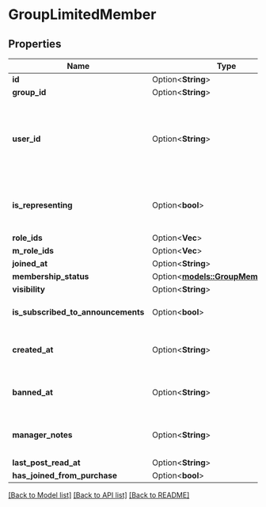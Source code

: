 # GroupLimitedMember

## Properties

Name | Type | Description | Notes
------------ | ------------- | ------------- | -------------
**id** | Option<**String**> |  | [optional]
**group_id** | Option<**String**> |  | [optional]
**user_id** | Option<**String**> | A users unique ID, usually in the form of `usr_c1644b5b-3ca4-45b4-97c6-a2a0de70d469`. Legacy players can have old IDs in the form of `8JoV9XEdpo`. The ID can never be changed. | [optional]
**is_representing** | Option<**bool**> | Whether the user is representing the group. This makes the group show up above the name tag in-game. | [optional][default to false]
**role_ids** | Option<**Vec<String>**> |  | [optional]
**m_role_ids** | Option<**Vec<String>**> |  | [optional]
**joined_at** | Option<**String**> |  | [optional]
**membership_status** | Option<[**models::GroupMemberStatus**](GroupMemberStatus.md)> |  | [optional]
**visibility** | Option<**String**> |  | [optional]
**is_subscribed_to_announcements** | Option<**bool**> |  | [optional][default to false]
**created_at** | Option<**String**> | Only visible via the /groups/:groupId/members endpoint, **not** when fetching a specific user. | [optional]
**banned_at** | Option<**String**> | Only visible via the /groups/:groupId/members endpoint, **not** when fetching a specific user. | [optional]
**manager_notes** | Option<**String**> | Only visible via the /groups/:groupId/members endpoint, **not** when fetching a specific user. | [optional]
**last_post_read_at** | Option<**String**> |  | [optional]
**has_joined_from_purchase** | Option<**bool**> |  | [optional]

[[Back to Model list]](../README.md#documentation-for-models) [[Back to API list]](../README.md#documentation-for-api-endpoints) [[Back to README]](../README.md)


